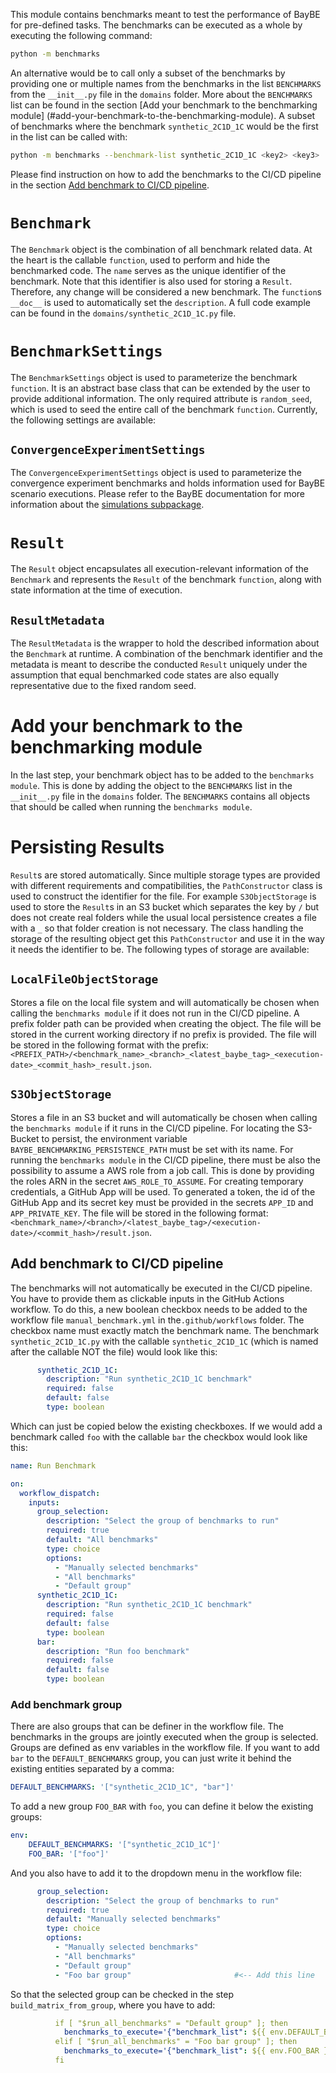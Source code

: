 This module contains benchmarks meant to test the performance of BayBE for
pre-defined tasks. The benchmarks can be executed as a whole by executing
the following command:

```bash
python -m benchmarks
```

An alternative would be to call only a subset of the benchmarks by providing
one or multiple names from the benchmarks in the list
 `BENCHMARKS` from the `__init__.py` file in the
`domains` folder. More about the `BENCHMARKS` list can be found in the section
[Add your benchmark to the benchmarking module]
(#add-your-benchmark-to-the-benchmarking-module).
A subset of benchmarks where the benchmark `synthetic_2C1D_1C` would be the first in
the list can be called with:

```bash
python -m benchmarks --benchmark-list synthetic_2C1D_1C <key2> <key3>
```

Please find instruction on how to add the benchmarks to the CI/CD pipeline in the
section [Add benchmark to CI/CD pipeline](#add-benchmark-to-ci/cd-pipeline).

# `Benchmark`

The `Benchmark` object is the combination of all benchmark related data.
At the heart is the callable `function`, used to perform and hide the
benchmarked code. The `name` serves as the unique identifier of the benchmark. Note that
this identifier is also used for storing a `Result`. Therefore, any change will be
considered a new benchmark. The `function`s `__doc__` is used to
automatically set the `description`. A full code example can be found in the
`domains/synthetic_2C1D_1C.py` file.

# `BenchmarkSettings`

The `BenchmarkSettings` object is used to parameterize the benchmark `function`.
It is an abstract base class that can be extended by the user to provide
additional information. The only required attribute is
`random_seed`, which is used to seed the entire call of the benchmark `function`.
Currently, the following settings are available:

## `ConvergenceExperimentSettings`

The `ConvergenceExperimentSettings` object is used to parameterize the
convergence experiment benchmarks and holds information used for BayBE scenario
executions. Please refer to the BayBE documentation for more information
about the [simulations subpackage](baybe.simulation).

# `Result`

The `Result` object encapsulates all execution-relevant information of the `Benchmark`
and represents the `Result` of the benchmark `function`, along with state information
at the time of execution.

## `ResultMetadata`

The `ResultMetadata` is the wrapper to hold the described information about the
`Benchmark` at runtime. A combination of the benchmark identifier and the metadata
is meant to describe the conducted `Result` uniquely under the assumption that equal
benchmarked code states are also equally representative due to the fixed random seed.

# Add your benchmark to the benchmarking module

In the last step, your benchmark object has to be added to the
`benchmarks module`. This is done by adding the object to the `BENCHMARKS`
list in the `__init__.py` file in the `domains` folder. The `BENCHMARKS` contains all
objects that should be called when running the `benchmarks module`.

# Persisting Results

`Result`s are stored automatically. Since multiple storage types are provided with
different requirements and compatibilities, the `PathConstructor` class is used to
construct the identifier for the file. For example `S3ObjectStorage` is used to
store the `Result`s in an S3 bucket which separates the key by `/` but does not create
real folders while the usual local persistence creates a file with a `_` so that folder
creation is not necessary. The class handling the storage of the resulting object get
this `PathConstructor` and use it in the way it needs the identifier to be.
The following types of storage are available:

## `LocalFileObjectStorage`

Stores a file on the local file system and will automatically be chosen when calling
the `benchmarks module` if it does not run in the CI/CD pipeline. A prefix folder path can be
provided when creating the object. The file will be stored in the current working
directory if no prefix is provided. The file will be stored in the following format
with the prefix:
`<PREFIX_PATH>/<benchmark_name>_<branch>_<latest_baybe_tag>_<execution-date>_<commit_hash>_result.json`.

## `S3ObjectStorage`

Stores a file in an S3 bucket and will automatically be chosen when calling the
`benchmarks module` if it runs in the CI/CD pipeline. For locating the S3-Bucket to
persist, the environment variable `BAYBE_BENCHMARKING_PERSISTENCE_PATH` must be set
with its name. For running the `benchmarks module` in the CI/CD pipeline,
there must be also the possibility to assume a AWS role from a job call.
This is done by providing the roles ARN in the secret `AWS_ROLE_TO_ASSUME`.
For creating temporary credentials, a GitHub App will be used.
To generated a token, the id of the GitHub App and its secret key must be provided in
the secrets `APP_ID` and `APP_PRIVATE_KEY`. The file will be stored in the following
format: `<benchmark_name>/<branch>/<latest_baybe_tag>/<execution-date>/<commit_hash>/result.json`.

## Add benchmark to CI/CD pipeline

The benchmarks will not automatically be executed in the CI/CD pipeline.
You have to provide them as clickable inputs in the GitHub Actions workflow.
To do this, a new boolean checkbox needs to be added to the workflow file
`manual_benchmark.yml` in the`.github/workflows` folder. The checkbox name must exactly
match the benchmark name. The benchmark `synthetic_2C1D_1C.py` with the callable
`synthetic_2C1D_1C` (which is named after the callable NOT the file) would look
like this:

```yaml
      synthetic_2C1D_1C:
        description: "Run synthetic_2C1D_1C benchmark"
        required: false
        default: false
        type: boolean
```

Which can just be copied below the existing checkboxes. If we would add a benchmark
called `foo` with the callable `bar` the checkbox would look like this:

```yaml
name: Run Benchmark

on:
  workflow_dispatch:
    inputs:
      group_selection:
        description: "Select the group of benchmarks to run"
        required: true
        default: "All benchmarks"
        type: choice
        options:
          - "Manually selected benchmarks"
          - "All benchmarks"
          - "Default group"
      synthetic_2C1D_1C:
        description: "Run synthetic_2C1D_1C benchmark"
        required: false
        default: false
        type: boolean
      bar:
        description: "Run foo benchmark"
        required: false
        default: false
        type: boolean
```

### Add benchmark group

There are also groups that can be definer in the workflow file. The benchmarks in the
groups are jointly executed when the group is selected. Groups are defined as env variables
in the workflow file. If you want to add `bar` to the `DEFAULT_BENCHMARKS` group, you
can just write it behind the existing entities separated by a comma:

```yaml
DEFAULT_BENCHMARKS: '["synthetic_2C1D_1C", "bar"]'
```

To add a new group `FOO_BAR` with `foo`, you can define it below the existing groups:

```yaml
env:
    DEFAULT_BENCHMARKS: '["synthetic_2C1D_1C"]'
    FOO_BAR: '["foo"]'
```

And you also have to add it to the dropdown menu in the workflow file:

```yaml
      group_selection:
        description: "Select the group of benchmarks to run"
        required: true
        default: "Manually selected benchmarks"
        type: choice
        options:
          - "Manually selected benchmarks"
          - "All benchmarks"
          - "Default group"
          - "Foo bar group"                       #<-- Add this line
```

So that the selected group can be checked in the step `build_matrix_from_group`, where
you have to add:

```yaml
          if [ "$run_all_benchmarks" = "Default group" ]; then
            benchmarks_to_execute='{"benchmark_list": ${{ env.DEFAULT_BENCHMARKS }} }'
          elif [ "$run_all_benchmarks" = "Foo bar group" ]; then             #<-- Add this line
            benchmarks_to_execute='{"benchmark_list": ${{ env.FOO_BAR }} }'  #<-- Add this line
          fi
``` 
